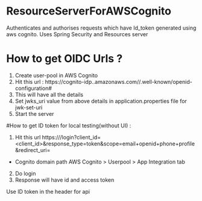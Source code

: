 # ResourceServerForAWSCognito
Authenticates and authorises requests which have Id_token generated using aws cognito. Uses Spring Security and Resources server


# How to get OIDC Urls ?
1. Create user-pool in AWS Cognito
2. Hit this url : https://cognito-idp.<region>.amazonaws.com/<User pool ID>/.well-known/openid-configuration#
3. This will have all the details
4. Set jwks_uri value from above details in application.properties file for jwk-set-uri
5. Start the server
  
  
#How to get ID token for local testing(without UI) :
1. Hit this url https://<Cognito domain>/login?client_id=<client_id>&response_type=token&scope=email+openid+phone+profile&redirect_uri=<callback url> 
-  Cognito domain path AWS Cognito > Userpool > App Integration tab  
2. Do login
3. Response will have id and access token
  
Use ID token in the header for api  
  
  
